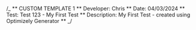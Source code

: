 /_
** CUSTOM TEMPLATE 1
** Developer: Chris
** Date: 04/03/2024
** Test: Test 123 - My First Test
** Description: My First Test - created using Optimizely Generator
**
_/
